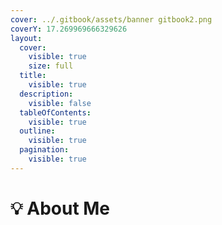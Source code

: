 ```yaml
---
cover: ../.gitbook/assets/banner gitbook2.png
coverY: 17.269969666329626
layout:
  cover:
    visible: true
    size: full
  title:
    visible: true
  description:
    visible: false
  tableOfContents:
    visible: true
  outline:
    visible: true
  pagination:
    visible: true
---
```


# 💡 About Me

